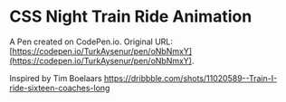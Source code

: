 # CSS Night Train Ride Animation

A Pen created on CodePen.io. Original URL: [https://codepen.io/TurkAysenur/pen/oNbNmxY](https://codepen.io/TurkAysenur/pen/oNbNmxY).

Inspired by Tim Boelaars
https://dribbble.com/shots/11020589--Train-I-ride-sixteen-coaches-long